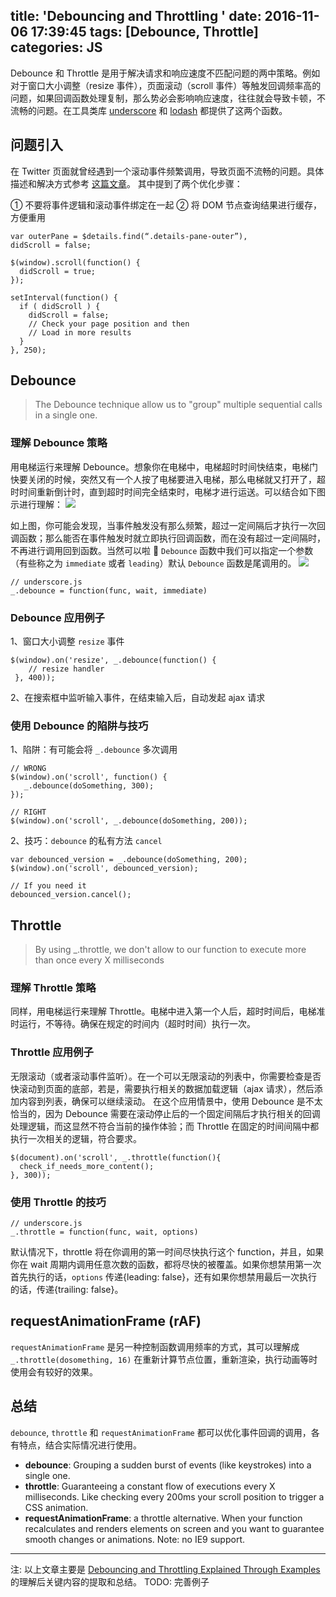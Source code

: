 title: 'Debouncing and Throttling '
date: 2016-11-06 17:39:45
tags: [Debounce, Throttle]
categories: JS
---


Debounce 和 Throttle 是用于解决请求和响应速度不匹配问题的两中策略。例如对于窗口大小调整（resize 事件），页面滚动（scroll 事件）等触发回调频率高的问题，如果回调函数处理复制，那么势必会影响响应速度，往往就会导致卡顿，不流畅的问题。在工具类库 [underscore](https://github.com/jashkenas/underscore) 和 [lodash](https://github.com/lodash/lodash) 都提供了这两个函数。

<!-- more -->

## 问题引入
在 Twitter 页面就曾经遇到一个滚动事件频繁调用，导致页面不流畅的问题。具体描述和解决方式参考 [这篇文章](http://ejohn.org/blog/learning-from-twitter/#postcomment)。 其中提到了两个优化步骤：

① 不要将事件逻辑和滚动事件绑定在一起
② 将 DOM 节点查询结果进行缓存，方便重用

```
var outerPane = $details.find(“.details-pane-outer”),
didScroll = false;

$(window).scroll(function() {
  didScroll = true;
});

setInterval(function() {
  if ( didScroll ) {
    didScroll = false;
    // Check your page position and then
    // Load in more results
  }
}, 250);
```

## Debounce
> The Debounce technique allow us to "group" multiple sequential calls in a single one.

### 理解 Debounce 策略

用电梯运行来理解 Debounce。想象你在电梯中，电梯超时时间快结束，电梯门快要关闭的时候，突然又有一个人按了电梯要进入电梯，那么电梯就又打开了，超时时间重新倒计时，直到超时时间完全结束时，电梯才进行运送。可以结合如下图示进行理解：
![](http://cdn.objcer.com/debounce-trailing.png)

如上图，你可能会发现，当事件触发没有那么频繁，超过一定间隔后才执行一次回调函数；那么能否在事件触发时就立即执行回调函数，而在没有超过一定间隔时，不再进行调用回到函数。当然可以啦 👊 `Debounce` 函数中我们可以指定一个参数（有些称之为 `immediate` 或者 `leading`）默认 `Debounce` 函数是尾调用的。
![](http://cdn.objcer.com/debounce-leading.png)

```
// underscore.js
_.debounce = function(func, wait, immediate)
```

### Debounce 应用例子
1、窗口大小调整 `resize` 事件
```
$(window).on('resize', _.debounce(function() {
    // resize handler
 }, 400));
```

2、在搜索框中监听输入事件，在结束输入后，自动发起 ajax 请求

### 使用 Debounce 的陷阱与技巧
1、陷阱：有可能会将 `_.debounce` 多次调用
```
// WRONG
$(window).on('scroll', function() {
   _.debounce(doSomething, 300);
});

// RIGHT
$(window).on('scroll', _.debounce(doSomething, 200));
```

2、技巧：`debounce` 的私有方法 `cancel`
```
var debounced_version = _.debounce(doSomething, 200);
$(window).on('scroll', debounced_version);

// If you need it
debounced_version.cancel();
```

## Throttle
> By using _.throttle, we don't allow to our function to execute more than once every X milliseconds

### 理解 Throttle 策略
同样，用电梯运行来理解 Throttle。电梯中进入第一个人后，超时时间后，电梯准时运行，不等待。确保在规定的时间内（超时时间）执行一次。

### Throttle 应用例子
无限滚动（或者滚动事件监听）。在一个可以无限滚动的列表中，你需要检查是否快滚动到页面的底部，若是，需要执行相关的数据加载逻辑（ajax 请求），然后添加内容到列表，确保可以继续滚动。
在这个应用情景中，使用 Debounce 是不太恰当的，因为 Debounce 需要在滚动停止后的一个固定间隔后才执行相关的回调处理逻辑，而这显然不符合当前的操作体验；而 Throttle 在固定的时间间隔中都执行一次相关的逻辑，符合要求。

```
$(document).on('scroll', _.throttle(function(){
  check_if_needs_more_content();
}, 300));
```

### 使用 Throttle 的技巧
```
// underscore.js
_.throttle = function(func, wait, options)
```
默认情况下，throttle 将在你调用的第一时间尽快执行这个 function，并且，如果你在 wait 周期内调用任意次数的函数，都将尽快的被覆盖。如果你想禁用第一次首先执行的话，`options` 传递{leading: false}，还有如果你想禁用最后一次执行的话，传递{trailing: false}。

## requestAnimationFrame (rAF)

`requestAnimationFrame` 是另一种控制函数调用频率的方式，其可以理解成 `_.throttle(dosomething, 16)` 在重新计算节点位置，重新渲染，执行动画等时使用会有较好的效果。

## 总结

`debounce`, `throttle` 和 `requestAnimationFrame` 都可以优化事件回调的调用，各有特点，结合实际情况进行使用。

- **debounce**: Grouping a sudden burst of events (like keystrokes) into a single one.
- **throttle**: Guaranteeing a constant flow of executions every X milliseconds. Like checking every 200ms your scroll position to trigger a CSS animation.
- **requestAnimationFrame**: a throttle alternative. When your function recalculates and renders elements on screen and you want to guarantee smooth changes or animations. Note: no IE9 support.

--------
注: 以上文章主要是 [Debouncing and Throttling Explained Through Examples](https://css-tricks.com/debouncing-throttling-explained-examples/) 的理解后关键内容的提取和总结。
TODO: 完善例子
